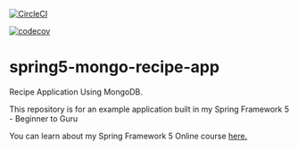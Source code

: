 [![CircleCI](https://circleci.com/gh/springframeworkguru/spring5-mongo-recipe-app.svg?style=svg)](https://circleci.com/gh/springframeworkguru/spring5-mongo-recipe-app)

[![codecov](https://codecov.io/gh/springframeworkguru/spring5-mongo-recipe-app/branch/master/graph/badge.svg)](https://codecov.io/gh/springframeworkguru/spring5-mongo-recipe-app)

# spring5-mongo-recipe-app
Recipe Application Using MongoDB.

This repository is for an example application built in my Spring Framework 5 - Beginner to Guru

You can learn about my Spring Framework 5 Online course [here.](http://courses.springframework.guru/p/spring-framework-5-begginer-to-guru/?product_id=363173)